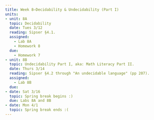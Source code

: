 ```yaml
---
title: Week 8—Decidability & Undecidability (Part I)
units:
- unit: 8A
  topic: Decidability
  date: Tues 3/12
  reading: Sipser §4.1.
  assigned: 
    - Lab 8A
    - Homework 8
  due:
    - Homework 7
- unit: 8B
  topic: Undecidability Part I, aka: Math Literacy Part II. 
  date: Thurs 3/14
  reading: Sipser §4.2 through "An undecidable language" (pp 207).
  assigned: 
    - Lab 8B
  due: 
- date: Sat 3/16
  topic: Spring break begins :)
  due: Labs 8A and 8B
- date: Mon 4/1 
  topic: Spring break ends :(
---
```

